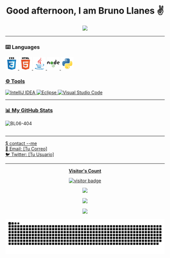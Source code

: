 <h1 align="center">Good afternoon, I am Bruno Llanes ✌️</h1>

<p align="center">
  <a href="[https://github.com/BrunoLlanes]"><img src="https://readme-typing-svg.herokuapp.com?color=%2336BCF7&center=true&vCenter=true&lines=Web+Developer;Minecraft:+Servers/Plugins+Developer;Discord:+Bot+Developer;Python+Developer"></a>
</p>
<hr width="100%" >

<h3 align="left">⌨️ Languages</h3>
<p align="left">  
</a> <a href="https://www.w3schools.com/css/" target="_blank" rel="noreferrer"> <img src="https://raw.githubusercontent.com/devicons/devicon/master/icons/css3/css3-original-wordmark.svg" alt="css3" width="40" height="40"/> </a> <a href="https://www.w3.org/html/" target="_blank" rel="noreferrer"> <img src="https://raw.githubusercontent.com/devicons/devicon/master/icons/html5/html5-original-wordmark.svg" alt="html5" width="40" height="40"/> </a> <a href="https://www.java.com" target="_blank" rel="noreferrer"> <img src="https://raw.githubusercontent.com/devicons/devicon/master/icons/java/java-original.svg" alt="java" width="40" height="40"/> </a> <a href="https://nodejs.org" target="_blank" rel="noreferrer"> <img src="https://raw.githubusercontent.com/devicons/devicon/master/icons/nodejs/nodejs-original-wordmark.svg" alt="nodejs" width="40" height="40"/> </a> <a href="https://www.python.org" target="_blank" rel="noreferrer"> <img src="https://raw.githubusercontent.com/devicons/devicon/master/icons/python/python-original.svg" alt="python" width="40" height="40"/>

<h3 align="left">⚙️ Tools</h3>

![IntelliJ IDEA](https://img.shields.io/badge/IntelliJIDEA-000000.svg?style=for-the-badge&logo=intellij-idea&logoColor=white) ![Eclipse](https://img.shields.io/badge/Eclipse-FE7A16.svg?style=for-the-badge&logo=Eclipse&logoColor=white) ![Visual Studio Code](https://img.shields.io/badge/Visual%20Studio%20Code-0078d7.svg?style=for-the-badge&logo=visual-studio-code&logoColor=white)

<hr width="100%" >

<h3>📊 My GitHub Stats</h3>

<p><img align="left" src="https://github-readme-stats.vercel.app/api/top-langs?username=BrunoLlanes&show_icons=true&theme=dark&locale=en&layout=compact" alt="BL06-404" /></p>
<br><br>

<hr width="100%" >

$ contact --me  
📧 Email: [Tu Correo]  
🐦 Twitter: [Tu Usuario]  

<hr width="100%" >

<p align="center"><b>Visitor's Count</b></p>
<p align="center"><img src="https://profile-counter.glitch.me/%7BBrunoLlanes%7D/count.svg" alt="visitor badge"/></p>
<p align="center"><img src="https://github-readme-stats.vercel.app/api/top-langs/?username=BrunoLlanes&layout=compact&hide=TSQL&theme=chartreuse-dark"></p>
<p align="center" ><img src="https://github-readme-stats.vercel.app/api?username=BrunoLlanes&count_private=true&show_icons=true&&theme=chartreuse-dark&include_all_commits=true" width="400"></p> 
<p align="center" ><img src="https://github-readme-streak-stats.herokuapp.com?user=BrunoLlanes&theme=chartreuse-dark"></p>

<img alt="github contribution grid snake animation" src="https://raw.githubusercontent.com/platane/snk/output/github-contribution-grid-snake.svg" style="visibility:visible;max-width:100%;">

<!--
**BL06-404/BL06-404** is a ✨ _special_ ✨ repository because its `README.md` (this file) appears on your GitHub profile.

Here are some ideas to get you started:

- 🔭 I’m currently working on ...
- 🌱 I’m currently learning ...
- 👯 I’m looking to collaborate on ...
- 🤔 I’m looking for help with ...
- 💬 Ask me about ...
- 📫 How to reach me: ...
- 😄 Pronouns: ...
- ⚡ Fun fact: ...
-->

